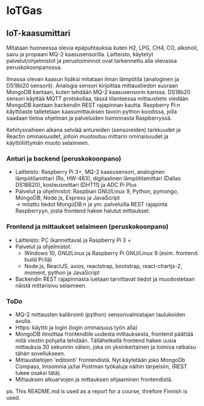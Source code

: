 # IoTGas
## IoT-kaasumittari 
Mitataan huoneessa olevia epäpuhtauksia kuten H2, LPG, CH4, CO, alkoholi, savu ja propaani MQ-2 kaasusensorilla. Laitteisto, käytetyt palvelut/ohjelmistot ja perustoiminnot ovat tarkennettu alla olevassa peruskokoonpanossa.

Ilmassa olevan kaasun lisäksi mitataan ilman lämpötila (analoginen ja DS18b20 sensorit). Analogia sensori kirjoittaa mittaustiedon suoraan MongoDB kantaan, kuten tehdään MQ-2 kaasusensorin kanssa. DS18b20 sensori käyttää MQTT protokollaa, tässä tilanteessa mittaustieto viedään MongoDB kantaan backendin REST rajapinnan kautta. Raspberry Pi:n käyttöaste talletetaan kaasumittauksen tavoin python koodissa, jolla saadaan tietoa ohjelman ja palveluiden toiminnasta Raspberryssä. 

Kehitysvaiheen aikana selviää antureiden (sensoreiden) tarkkuudet ja Reactin ominaisuudet, jolloin muotoutuu mittarin ominaisuudet ja käyttöliittymän muoto selaimeen.   

### Anturi ja backend (peruskokoonpano)
- Laitteisto: Raspberry Pi 3+, MQ-2 kaasusensori, analoginen lämpötilamittari (Rs, HW-483), digitaalinen lämpötilamittari (Dallas DS18B20), kosteusmittari (DHT11) ja ADC Pi Plus
- Palvelut ja ohjelmistot: Raspbian GNU/Linux 9, Python, pymongo, MongoDB, Node.js, Express ja JavaScript  
-> mitattu tiedot MongoDB:n ja ym. palveluilla REST rajapinta Raspberryyn, josta frontend hakee halutut mittaukset.  

### Frontend ja mittaukset selaimeen (peruskokoonpano)
- Laitteisto: PC (kannettava) ja Raspberry Pi 3 + 
- Palvelut ja ohjelmistot: 
  - Windows 10, GNU/Linux ja Raspberry Pi GNU/Linux 9 (esim. frontend build Pi:llä)
  - Node.js, ReactJS, axios, reactstrap, bootstrap, react-chartjs-2, moment, python ja JavaScript 
- Backendin REST rajapinnasta luetaan tarvittavat tiedot ja muodostetaan näistä mittarisivu selaimeen.
 
### ToDo
- MQ-2 mittausten kalibrointi (python) sensorivalmistajan taulukoiden avulla. 
- Https: käyttö ja login (login ominaisuus työn alla)
- MongoDB ilmoittaa frontendille uudesta mittauksesta, frontend päättää mitä viestin pohjalta tehdään. 
  Tällähetkellä frontend hakee uusia mittauksia 30 sekunnin välein, joka on yksinkertainen ja toimiva ratkaisu tähän sovellukseen. 
- Mittaustietojen 'editointi' frontendistä.  Nyt käytetään joko MongoDb Compass, Imsomnia ja/tai Postman työkaluja näihin tarpeisiin, (REST tukee osaksi tätä).
- Mittauksen alkuarvojen ja mittauksen ohjaaminen frontendistä.

ps. This README.md is used as a report for a course, threfore Finnish is used. 

